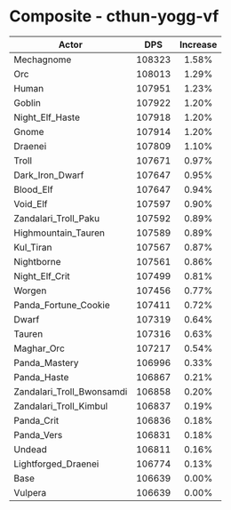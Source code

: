 # Composite - cthun-yogg-vf
| Actor | DPS | Increase |
|---|:---:|:---:|
|Mechagnome|108323|1.58%|
|Orc|108013|1.29%|
|Human|107951|1.23%|
|Goblin|107922|1.20%|
|Night_Elf_Haste|107918|1.20%|
|Gnome|107914|1.20%|
|Draenei|107809|1.10%|
|Troll|107671|0.97%|
|Dark_Iron_Dwarf|107647|0.95%|
|Blood_Elf|107647|0.94%|
|Void_Elf|107597|0.90%|
|Zandalari_Troll_Paku|107592|0.89%|
|Highmountain_Tauren|107589|0.89%|
|Kul_Tiran|107567|0.87%|
|Nightborne|107561|0.86%|
|Night_Elf_Crit|107499|0.81%|
|Worgen|107456|0.77%|
|Panda_Fortune_Cookie|107411|0.72%|
|Dwarf|107319|0.64%|
|Tauren|107316|0.63%|
|Maghar_Orc|107217|0.54%|
|Panda_Mastery|106996|0.33%|
|Panda_Haste|106867|0.21%|
|Zandalari_Troll_Bwonsamdi|106858|0.20%|
|Zandalari_Troll_Kimbul|106837|0.19%|
|Panda_Crit|106836|0.18%|
|Panda_Vers|106831|0.18%|
|Undead|106811|0.16%|
|Lightforged_Draenei|106774|0.13%|
|Base|106639|0.00%|
|Vulpera|106639|0.00%|
